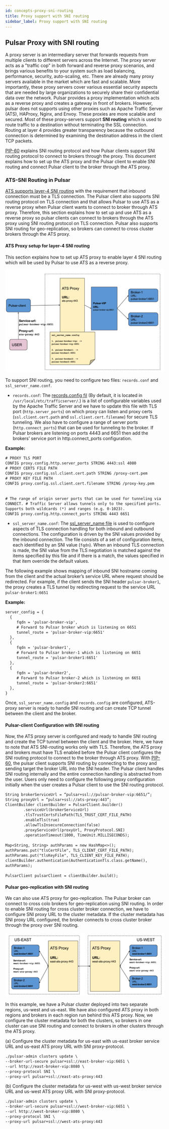 ```yaml
---
id: concepts-proxy-sni-routing
title: Proxy support with SNI routing
sidebar_label: Proxy support with SNI routing
---
```


## Pulsar Proxy with SNI routing

A proxy server is an intermediary server that forwards requests from multiple clients to different servers across the Internet. The proxy server acts as a "traffic cop" in both forward and reverse proxy scenarios, and brings various benefits to your system such as load balancing, performance, security, auto-scaling, etc. There are already many proxy servers available in the market which are fast and scalable. More importantly, these proxy servers cover various essential security aspects that are needed by large organizations to securely share their confidential data over the network. Pulsar provides a proxy implementation which acts as a reverse proxy and creates a gateway in front of brokers. However, pulsar does not supports using other proxies such as Apache Traffic Server (ATS), HAProxy, Nginx, and Envoy. These proxies are more scalable and secured. Most of these proxy-servers support **SNI routing** which is used to route traffic to a destination without terminating the SSL connection. Routing at layer 4 provides greater transparency because the outbound connection is determined by examining the destination address in the client TCP packets.

[PIP-60](https://github.com/apache/pulsar/wiki/PIP-60:-Support-Proxy-server-with-SNI-routing) explains SNI routing protocol and how Pulsar clients support SNI routing protocol to connect to brokers through the proxy. This document explains how to set up the ATS proxy and the Pulsar client to enable SNI routing and connect Pulsar client to the broker through the ATS proxy.

### ATS-SNI Routing in Pulsar
[ATS supports layer-4 SNI routing](https://docs.trafficserver.apache.org/en/latest/admin-guide/layer-4-routing.en.html) with the requirement that inbound connection must be a TLS connection. The Pulsar client also supports SNI routing protocol on TLS connection and that allows Pulsar to use ATS as a reverse proxy when Pulsar client wants to connect to broker through ATS proxy. Therefore, this section explains how to set up and use ATS as a reverse proxy so pulsar clients can connect to brokers through the ATS proxy using SNI routing protocol on TLS connection. Pulsar also supports SNI routing for geo-replication, so brokers can connect to cross cluster brokers through the ATS proxy.


#### ATS Proxy setup for layer-4 SNI routing

This section explains how to set up ATS proxy to enable layer 4 SNI routing which will be used by Pulsar to use ATS as a reverse proxy.


![Pulsar client SNI](assets/pulsar-sni-client.png)

To  support SNI routing, you need to configure two files: `records.conf` and `ssl_server_name.conf`.


- `records.conf`: 
The [records.config fil](https://docs.trafficserver.apache.org/en/latest/admin-guide/files/records.config.en.html) (By default, it is located in `/usr/local/etc/trafficserver/`.) is a list of configurable variables used by the Apache Traffic Server and we have to update this file with TLS port (`http.server_ports`) on which proxy can listen and proxy certs (`ssl.client.cert.path` and `ssl.client.cert.filename`) for secure TLS tunneling. We also have to configure a range of server ports (`http.connect_ports`) that can be used for tunneling to the broker. If Pulsar brokers are listening on ports 4443 and 6651 then add the brokers’ service port in http.connect_ports configuration.

**Example:**

```
# PROXY TLS PORT
CONFIG proxy.config.http.server_ports STRING 4443:ssl 4080
# PROXY CERTS FILE PATH
CONFIG proxy.config.ssl.client.cert.path STRING /proxy-cert.pem
# PROXY KEY FILE PATH
CONFIG proxy.config.ssl.client.cert.filename STRING /proxy-key.pem


# The range of origin server ports that can be used for tunneling via CONNECT. # Traffic Server allows tunnels only to the specified ports. Supports both wildcards (*) and ranges (e.g. 0-1023).
CONFIG proxy.config.http.connect_ports STRING 4443 6651
```

- `ssl_server_name.conf`: 
The [ssl_server_name file](https://docs.trafficserver.apache.org/en/8.0.x/admin-guide/files/ssl_server_name.yaml.en.html) is used to configure aspects of TLS connection handling for both inbound and outbound connections. The configuration is driven by the SNI values provided by the inbound connection. The file consists of a set of configuration items, each identified by an SNI value (`fqdn`). When an inbound TLS connection is made, the SNI value from the TLS negotiation is matched against the items specified by this file and if there is a match, the values specified in that item override the default values. 

The following example shows mapping of inbound SNI hostname coming from the client and the actual broker’s service URL where request should be redirected. For example, if the client sends the SNI header `pulsar-broker1`, the  proxy creates a TLS tunnel by redirecting request to the service URL `pulsar-broker1:6651` 

**Example:**

```
server_config = {
  {
     fqdn = 'pulsar-broker-vip',
     # Forward to Pulsar broker which is listening on 6651
     tunnel_route = 'pulsar-broker-vip:6651'
  },
  {
     fqdn = 'pulsar-broker1',
     # Forward to Pulsar broker-1 which is listening on 6651
     tunnel_route = 'pulsar-broker1:6651'
  },
  {
     fqdn = 'pulsar-broker2',
     # Forward to Pulsar broker-2 which is listening on 6651
     tunnel_route = 'pulsar-broker2:6651'
  },
}
```
Once, `ssl_server_name.config` and `records.config` are configured, ATS-proxy server is ready to handle SNI routing and can create TCP tunnel between the client and the broker.

#### Pulsar-client Configuration with SNI routing

Now, the ATS proxy server is configured and ready to handle SNI routing and create the TCP tunnel between the client and the broker. Here, we have to note that ATS SNI-routing works only with TLS. Therefore, the ATS proxy and brokers must have TLS enabled before the Pulsar client configures the SNI routing protocol to connect to the broker through ATS proxy. With [PIP-60](https://github.com/apache/pulsar/wiki/PIP-60:-Support-Proxy-server-with-SNI-routing), the pulsar client supports SNI routing by connecting to the proxy and sending target the broker URL into the SNI header. The Pulsar client handles SNI routing internally and the entire connection handling is abstracted from the user. Users only need to configure the following proxy configuration initially when the user creates a Pulsar client to use the SNI routing protocol.

```
String brokerServiceUrl = “pulsar+ssl://pulsar-broker-vip:6651/”;
String proxyUrl = “pulsar+ssl://ats-proxy:443”;
ClientBuilder clientBuilder = PulsarClient.builder()
		.serviceUrl(brokerServiceUrl)
        .tlsTrustCertsFilePath(TLS_TRUST_CERT_FILE_PATH)
        .enableTls(true)
        .allowTlsInsecureConnection(false)
        .proxyServiceUrl(proxyUrl, ProxyProtocol.SNI)
        .operationTimeout(1000, TimeUnit.MILLISECONDS);

Map<String, String> authParams = new HashMap<>();
authParams.put("tlsCertFile", TLS_CLIENT_CERT_FILE_PATH);
authParams.put("tlsKeyFile", TLS_CLIENT_KEY_FILE_PATH);
clientBuilder.authentication(AuthenticationTls.class.getName(), authParams);

PulsarClient pulsarClient = clientBuilder.build();
```

#### Pulsar geo-replication with SNI routing

We can also use ATS proxy for geo-replication. The Pulsar broker can connect to cross colo brokers for geo-replication using SNI routing. In order to enable SNI routing for cross cluster broker connection, we have to configure SNI proxy URL to the cluster metadata. If the cluster metadata has SNI proxy URL configured, the broker connects to cross cluster broker through the proxy over SNI routing.

![Pulsar client SNI](assets/pulsar-sni-geo.png)

In this example, we have a Pulsar cluster deployed into two separate regions, us-west and us-east. We have also configured ATS proxy in both regions and brokers in each region run behind this ATS proxy. Now, we configure the cluster metadata for both the clusters, so brokers in one cluster can use SNI routing and connect to brokers in other clusters through the ATS proxy.

(a) Configure the cluster metadata for us-east with us-east broker service URL and us-east ATS proxy URL with SNI proxy-protocol.

```
./pulsar-admin clusters update \
--broker-url-secure pulsar+ssl://east-broker-vip:6651 \
--url http://east-broker-vip:8080 \
--proxy-protocol SNI \
--proxy-url pulsar+ssl://east-ats-proxy:443
```

(b) Configure the cluster metadata for us-west with us-west broker service URL and us-west ATS proxy URL with SNI proxy-protocol.

```
./pulsar-admin clusters update \
--broker-url-secure pulsar+ssl://west-broker-vip:6651 \
--url http://west-broker-vip:8080 \
--proxy-protocol SNI \
--proxy-url pulsar+ssl://west-ats-proxy:443
```
